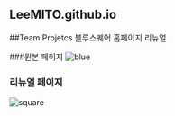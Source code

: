 ## LeeMITO.github.io

##Team Projetcs 블루스퀘어 홈페이지 리뉴얼


###원본 페이지
![blue](https://user-images.githubusercontent.com/58887054/215373289-02a973a3-d47c-4cfe-9b0f-73bfe4f2b30a.png)

### 리뉴얼 페이지
![square](https://user-images.githubusercontent.com/58887054/215373379-7ffb48ec-ac31-4929-887b-7819b1c3c287.png)
